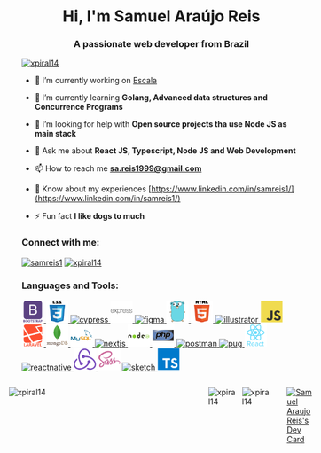 <h1 align="center">Hi, I'm Samuel Araújo Reis</h1>
<h3 align="center">A passionate web developer from Brazil</h3>

<p align="left"> <a href="https://github.com/ryo-ma/github-profile-trophy"><img
src="https://github-profile-trophy.vercel.app/?username=xpiral14" alt="xpiral14" /></a> </p>

- 🔭 I’m currently working on [Escala](https://escala.app/)

- 🌱 I’m currently learning **Golang, Advanced data structures and Concurrence Programs**

- 🤝 I’m looking for help with **Open source projects tha use Node JS as main stack**

- 💬 Ask me about **React JS, Typescript, Node JS and Web Development**

- 📫 How to reach me **sa.reis1999@gmail.com**

- 📄 Know about my experiences [https://www.linkedin.com/in/samreis1/](https://www.linkedin.com/in/samreis1/)

- ⚡ Fun fact **I like dogs to much**

<h3 align="left">Connect with me:</h3>
<p align="left">
<a href="https://linkedin.com/in/samreis1" target="blank">
<img align="center" src="https://image.flaticon.com/icons/png/512/174/174857.png" alt="samreis1"
height="30" /></a>
<a href="https://codesandbox.com/xpiral14" target="blank"><img align="center"
src="https://cdn.jsdelivr.net/npm/simple-icons@3.0.1/icons/codesandbox.svg" alt="xpiral14" height="30"
width="40" /></a>
</p>

<h3 align="left">Languages and Tools:</h3>


<p align="left"> <a href="https://getbootstrap.com" target="_blank"> <img
src="https://raw.githubusercontent.com/devicons/devicon/master/icons/bootstrap/bootstrap-plain-wordmark.svg"
alt="bootstrap" width="40" height="40" /> </a> <a href="https://www.w3schools.com/css/" target="_blank">
<img src="https://raw.githubusercontent.com/devicons/devicon/master/icons/css3/css3-original-wordmark.svg"
alt="css3" width="40" height="40" /> </a> <a href="https://www.cypress.io" target="_blank"> <img
src="https://raw.githubusercontent.com/simple-icons/simple-icons/6e46ec1fc23b60c8fd0d2f2ff46db82e16dbd75f/icons/cypress.svg"
alt="cypress" width="40" height="40" /> </a> <a href="https://expressjs.com" target="_blank"> <img
src="https://raw.githubusercontent.com/devicons/devicon/master/icons/express/express-original-wordmark.svg"
alt="express" width="40" height="40" /> </a> <a href="https://www.figma.com/" target="_blank"> <img
src="https://www.vectorlogo.zone/logos/figma/figma-icon.svg" alt="figma" width="40" height="40" /> </a> <a
href="https://golang.org" target="_blank"> <img
src="https://raw.githubusercontent.com/devicons/devicon/master/icons/go/go-original.svg" alt="go" width="40"
height="40" /> </a> <a href="https://www.w3.org/html/" target="_blank"> <img
src="https://raw.githubusercontent.com/devicons/devicon/master/icons/html5/html5-original-wordmark.svg"
alt="html5" width="40" height="40" /> </a> <a href="https://www.adobe.com/in/products/illustrator.html"
target="_blank"> <img src="https://www.vectorlogo.zone/logos/adobe_illustrator/adobe_illustrator-icon.svg"
alt="illustrator" width="40" height="40" /> </a> <a
href="https://developer.mozilla.org/en-US/docs/Web/JavaScript" target="_blank"> <img
src="https://raw.githubusercontent.com/devicons/devicon/master/icons/javascript/javascript-original.svg"
alt="javascript" width="40" height="40" /> </a> <a href="https://laravel.com/" target="_blank"> <img
src="https://raw.githubusercontent.com/devicons/devicon/master/icons/laravel/laravel-plain-wordmark.svg"
alt="laravel" width="40" height="40" /> </a> <a href="https://www.mongodb.com/" target="_blank"> <img
src="https://raw.githubusercontent.com/devicons/devicon/master/icons/mongodb/mongodb-original-wordmark.svg"
alt="mongodb" width="40" height="40" /> </a> <a href="https://www.mysql.com/" target="_blank"> <img
src="https://raw.githubusercontent.com/devicons/devicon/master/icons/mysql/mysql-original-wordmark.svg"
alt="mysql" width="40" height="40" /> </a> <a href="https://nextjs.org/" target="_blank"> <img
src="https://cdn.worldvectorlogo.com/logos/nextjs-3.svg" alt="nextjs" width="40" height="40" /> </a> <a
href="https://nodejs.org" target="_blank"> <img
src="https://raw.githubusercontent.com/devicons/devicon/master/icons/nodejs/nodejs-original-wordmark.svg"
alt="nodejs" width="40" height="40" /> </a> <a href="https://www.php.net" target="_blank"> <img
src="https://raw.githubusercontent.com/devicons/devicon/master/icons/php/php-original.svg" alt="php"
width="40" height="40" /> </a> <a href="https://postman.com" target="_blank"> <img
src="https://www.vectorlogo.zone/logos/getpostman/getpostman-icon.svg" alt="postman" width="40"
height="40" /> </a> <a href="https://pugjs.org" target="_blank"> <img
src="https://cdn.worldvectorlogo.com/logos/pug.svg" alt="pug" width="40" height="40" /> </a> <a
href="https://reactjs.org/" target="_blank"> <img
src="https://raw.githubusercontent.com/devicons/devicon/master/icons/react/react-original-wordmark.svg"
alt="react" width="40" height="40" /> </a> <a href="https://reactnative.dev/" target="_blank"> <img
src="https://reactnative.dev/img/header_logo.svg" alt="reactnative" width="40" height="40" /> </a> <a
href="https://redux.js.org" target="_blank"> <img
src="https://raw.githubusercontent.com/devicons/devicon/master/icons/redux/redux-original.svg" alt="redux"
width="40" height="40" /> </a> <a href="https://sass-lang.com" target="_blank"> <img
src="https://raw.githubusercontent.com/devicons/devicon/master/icons/sass/sass-original.svg" alt="sass"
width="40" height="40" /> </a> <a href="https://www.sketch.com/" target="_blank"> <img
src="https://www.vectorlogo.zone/logos/sketchapp/sketchapp-icon.svg" alt="sketch" width="40" height="40" />
</a> <a href="https://www.typescriptlang.org/" target="_blank"> <img
src="https://raw.githubusercontent.com/devicons/devicon/master/icons/typescript/typescript-original.svg"
alt="typescript" width="40" height="40" /> </a> </p>


<section style="display: flex; gap: 10px;justify-content: center;">

<p style="display: flex; flex-direction: column;gap: 5px;">

<img style="width: 350px;" align="left"
src="https://github-readme-stats.vercel.app/api/top-langs?username=xpiral14&show_icons=true&locale=en&layout=compact"
alt="xpiral14" />


<img style="width: 350px;" align="center"
src="https://github-readme-stats.vercel.app/api?username=xpiral14&show_icons=true&locale=en"
alt="xpiral14" />

<img align="center" style="width: 350px;"
src="https://camo.githubusercontent.com/1630ce52df17c8886b71cb247c60d6474722d4a3e63afa9cf4cd1bda55e486ac/68747470733a2f2f6769746875622d726561646d652d73747265616b2d73746174732e6865726f6b756170702e636f6d2f3f757365723d78706972616c313426"
alt="xpiral14" data-canonical-src="https://github-readme-streak-stats.herokuapp.com/?user=xpiral14&amp;"
style="max-width: 100%;">
</p>

<p>

<a href="https://app.daily.dev/xpiral14" target="_blank"><img width="250px"
src="https://api.daily.dev/devcards/d1214c54adc4430dbb41d66bd683caf6.png?r=6km" width="400"
alt="Samuel Araujo Reis's Dev Card" /></a>
</p>
</section>
